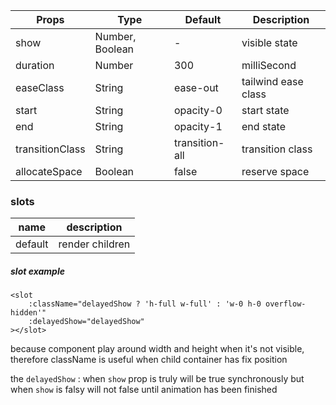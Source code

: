 | Props | Type | Default | Description |
| ------------ | ------------ | ------------ | ------------ |
| show | Number, Boolean | - | visible state |
| duration | Number | 300 | milliSecond |
| easeClass | String | ease-out | tailwind ease class |
| start | String | opacity-0 | start state |
| end | String | opacity-1 | end state |
| transitionClass | String | transition-all | transition class |
| allocateSpace | Boolean | false | reserve space |


### slots
| name | description
| ------------ | ------------ |
| default | render children |

##### slot example

```vue
<slot
    :className="delayedShow ? 'h-full w-full' : 'w-0 h-0 overflow-hidden'"
    :delayedShow="delayedShow"
></slot>
```
because component play around width and height when it's not visible,
therefore className is useful when child container has fix position

the `delayedShow` : when `show` prop is truly will be true synchronously but when 
`show` is falsy will not false until animation has been finished